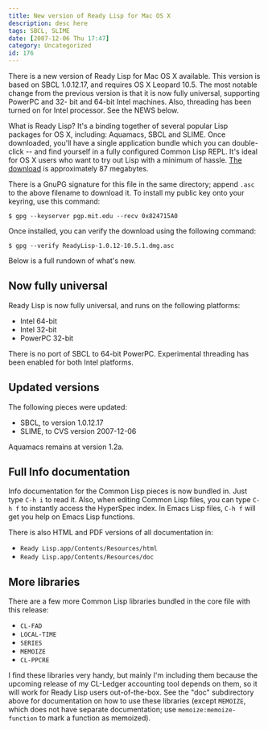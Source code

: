 ```yaml
---
title: New version of Ready Lisp for Mac OS X
description: desc here
tags: SBCL, SLIME
date: [2007-12-06 Thu 17:47]
category: Uncategorized
id: 176
---
```


There is a new version of Ready Lisp for Mac OS X available.  This version is based on SBCL 1.0.12.17, and requires OS X Leopard 10.5.  The most notable change from the previous version is that it is now fully universal, supporting PowerPC and 32- bit and 64-bit Intel machines.  Also, threading has been turned on for Intel processor.  See the NEWS below.

<!--more-->
What is Ready Lisp?  It's a binding together of several popular Lisp packages for OS X, including: Aquamacs, SBCL and SLIME.  Once downloaded, you'll have a single application bundle which you can double-click -- and find yourself in a fully configured Common Lisp REPL.  It's ideal for OS X users who want to try out Lisp with a minimum of hassle.  [The download](ftp://ftp.newartisans.com/pub/lisp/ReadyLisp-1.0.12-10.5.1.dmg) is approximately 87 megabytes.

There is a GnuPG signature for this file in the same directory; append `.asc` to the above filename to download it.  To install my public key onto your keyring, use this command:

    $ gpg --keyserver pgp.mit.edu --recv 0x824715A0

Once installed, you can verify the download using the following command:

    $ gpg --verify ReadyLisp-1.0.12-10.5.1.dmg.asc

Below is a full rundown of what's new.

## Now fully universal

Ready Lisp is now fully universal, and runs on the following platforms:

  * Intel 64-bit
  * Intel 32-bit
  * PowerPC 32-bit

There is no port of SBCL to 64-bit PowerPC.  Experimental threading has been enabled for both Intel platforms.

## Updated versions

The following pieces were updated:

  * SBCL, to version 1.0.12.17
  * SLIME, to CVS version 2007-12-06

Aquamacs remains at version 1.2a.

## Full Info documentation

Info documentation for the Common Lisp pieces is now bundled in.  Just type `C-h i` to read it.  Also, when editing Common Lisp files, you can type `C-h f` to instantly access the HyperSpec index.  In Emacs Lisp files, `C-h f` will get you help on Emacs Lisp functions.

There is also HTML and PDF versions of all documentation in:

  * `Ready Lisp.app/Contents/Resources/html`
  * `Ready Lisp.app/Contents/Resources/doc`

## More libraries

There are a few more Common Lisp libraries bundled in the core file with this release:

  * `CL-FAD`
  * `LOCAL-TIME`
  * `SERIES`
  * `MEMOIZE`
  * `CL-PPCRE`

I find these libraries very handy, but mainly I'm including them because the upcoming release of my CL-Ledger accounting tool depends on them, so it will work for Ready Lisp users out-of-the-box.  See the "doc" subdirectory above for documentation on how to use these libraries (except `MEMOIZE`, which does not have separate documentation; use `memoize:memoize-function` to mark a function as memoized).

